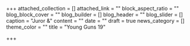 +++
attached_collection = []
attached_link = ""
block_aspect_ratio = ""
blog_block_cover = ""
blog_builder = []
blog_header = ""
blog_slider = []
caption = "Juror &"
content = ""
date = ""
draft = true
news_category = []
theme_color = ""
title = "Young Guns 19"

+++
